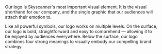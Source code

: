 Our logo is Skyscanner's most important visual element. It is the visual shorthand for our company, and the single graphic that our audiences will attach their emotion to. 

Like all powerful symbols, our logo works on multiple levels. On the surface, our logo is bold, straightforward and easy to comprehend — allowing it to be enjoyed by audiences everywhere. 
Below the surface, our logo combines four strong meanings to visually embody our compelling 
brand strategy.